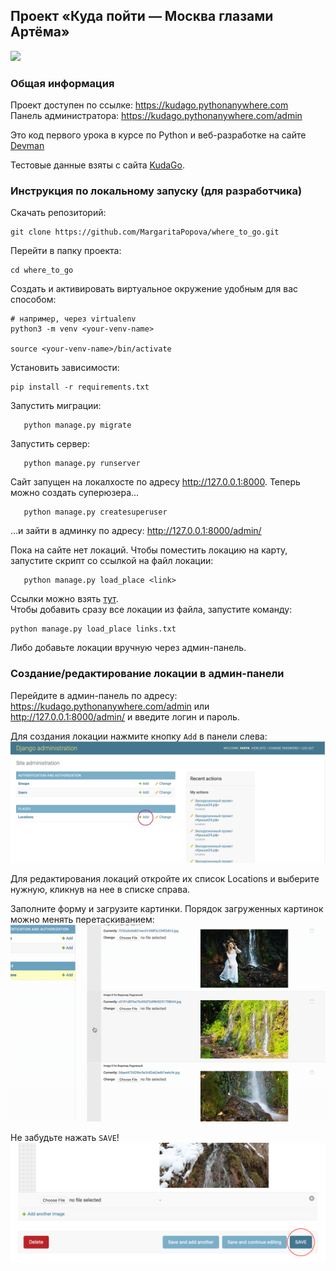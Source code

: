 ## Проект «Куда пойти — Москва глазами Артёма»    
![](static/ezgif-4-d136f2239bdc.gif)
### Общая информация   
Проект доступен по ссылке: https://kudago.pythonanywhere.com  
Панель администратора: https://kudago.pythonanywhere.com/admin

Это код первого урока в курсе по Python и веб-разработке на сайте [Devman](https://dvmn.org)

Тестовые данные взяты с сайта [KudaGo](https://kudago.com/).

### Инструкция по локальному запуску (для разработчика)   

Скачать репозиторий:

   ```
   git clone https://github.com/MargaritaPopova/where_to_go.git
   ```

Перейти в папку проекта:
   ```
   cd where_to_go
   ```

Создать и активировать виртуальное окружение удобным для вас способом:
   ```
   # например, через virtualenv
   python3 -m venv <your-venv-name>
   
   source <your-venv-name>/bin/activate
   ```

Установить зависимости:

   ```
   pip install -r requirements.txt
   ```

Запустить миграции:

```
   python manage.py migrate
   ```

Запустить сервер:

```
   python manage.py runserver
   ```

Сайт запущен на локалхосте по адресу http://127.0.0.1:8000. Теперь можно создать суперюзера...

```
   python manage.py createsuperuser
   ```

...и зайти в админку по адресу: http://127.0.0.1:8000/admin/

Пока на сайте нет локаций. Чтобы поместить локацию на карту, запустите скрипт cо ссылкой на файл локации:

```
   python manage.py load_place <link>
   ```

Ссылки можно взять [тут](links.txt).    
Чтобы добавить сразу все локации из файла, запустите команду:

   ```
   python manage.py load_place links.txt
   ```

Либо добавьте локации вручную через админ-панель.

### Создание/редактирование локации в админ-панели

Перейдите в админ-панель по адресу: https://kudago.pythonanywhere.com/admin или http://127.0.0.1:8000/admin/ и введите
логин и пароль.

Для создания локации нажмите кнопку ```Add``` в панели слева:
![](static/Screenshot%202021-02-14%20at%2000.44.17.png)

Для редактирования локаций откройте их список Locations и выберите нужную, кликнув на нее в списке справа.

Заполните форму и загрузите картинки. Порядок загруженных картинок можно менять перетаскиванием:   
![](static/ezgif-4-d68f28a12df8.gif)

Не забудьте нажать ```SAVE```!
![](static/Screenshot%202021-02-14%20at%2012.52.36.png)
   
